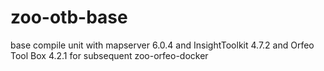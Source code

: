 # zoo-otb-base
base compile unit with mapserver 6.0.4 and InsightToolkit 4.7.2 and Orfeo Tool Box 4.2.1 for subsequent zoo-orfeo-docker
